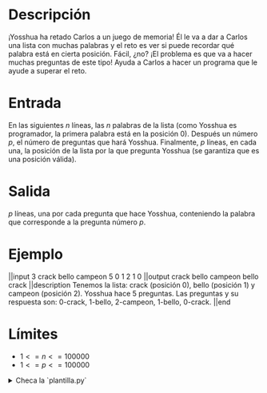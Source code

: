 # Descripción

¡Yosshua ha retado Carlos a un juego de memoria! Él le va a dar a Carlos una lista con muchas palabras y el reto es ver si puede recordar qué palabra está en cierta posición. Fácil, ¿no? ¡El problema es que va a hacer muchas preguntas de este tipo! Ayuda a Carlos a hacer un programa que le ayude a superar el reto. 

# Entrada

En las siguientes $n$ líneas, las $n$ palabras de la lista (como Yosshua es programador, la primera palabra está en la posición 0). Después un número $p$, el número de preguntas que hará Yosshua. Finalmente, $p$ líneas, en cada una, la posición de la lista por la que pregunta Yosshua (se garantiza que es una posición válida).

# Salida
$p$ líneas, una por cada pregunta que hace Yosshua, conteniendo la palabra que corresponde a la pregunta
número $p$. 

# Ejemplo

||input
3
crack
bello
campeon
5
0
1
2
1
0
||output
crack
bello
campeon
bello
crack
||description
Tenemos la lista: crack (posición 0), bello (posición 1) y campeon (posición 2). Yosshua hace 5 preguntas. Las preguntas y su respuesta son: 0-crack, 1-bello, 2-campeon, 1-bello, 0-crack. 
||end

# Límites

* $1<= n <= 100000$
* $1 <= p <= 100000$ 

<details><summary>Checa la `plantilla.py`</summary>

{{plantilla.py}}

</details>